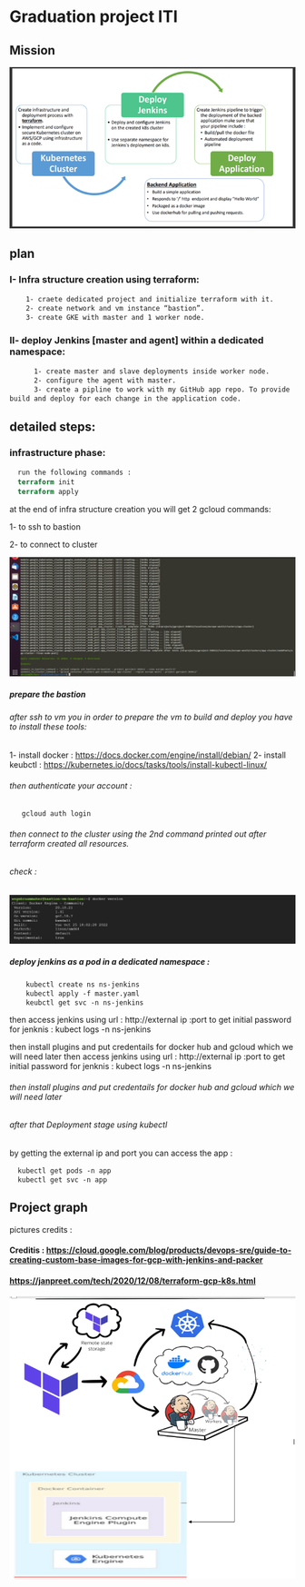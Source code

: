 
# Graduation project ITI




## Mission
![App Screenshot](https://github.com/EbraamMaher/Infra/blob/master/Picture1.png)


## plan

### I- Infra structure creation using terraform:
        1- craete dedicated project and initialize terraform with it.
        2- create network and vm instance “bastion”.
        3- create GKE with master and 1 worker node.

### II- deploy Jenkins [master and agent] within a dedicated namespace:
	      1- create master and slave deployments inside worker node.
 	      2- configure the agent with master.
	      3- create a pipline to work with my GitHub app repo. To provide build and deploy for each change in the application code.



## detailed steps: 

### infrastructure phase:

```terraform
  run the following commands :
  terraform init
  terraform apply
```
at the end of infra structure creation you will get 2 gcloud commands:

1- to ssh to bastion

2- to connect to cluster 

![App Screenshot](https://github.com/EbraamMaher/Infra/blob/master/pictures/3.png)


##### prepare the bastion

###### after ssh to vm you in order to prepare the vm to build and deploy you have to install these tools:

1- install docker  : https://docs.docker.com/engine/install/debian/
2- install keubctl : https://kubernetes.io/docs/tasks/tools/install-kubectl-linux/

###### then authenticate your account : 
```gcloud
   gcloud auth login
```

###### then connect to the cluster using the *2nd command printed out* after terraform created all resources.


###### check :
![App Screenshot](https://github.com/EbraamMaher/Infra/blob/master/pictures/4.png)


##### deploy jenkins as a pod in a dedicated namespace : 


```kubectl
	kubectl create ns ns-jenkins
	kubectl apply -f master.yaml  
	keubctl get svc -n ns-jenkins
```

then access jenkins using url : http://external ip :port
to get initial password for jenknis : kubect logs <pod-name> -n ns-jenkins

then install plugins and put credentails for docker hub and gcloud which we will need later
then access jenkins using url : http://external ip :port
to get initial password for jenknis : kubect logs <pod-name> -n ns-jenkins

###### then install plugins and put credentails for docker hub and gcloud which we will need later 

	


###### after that Deployment stage using kubectl

by getting the external ip and port you can access the app :

```kuebctl 
  kubectl get pods -n app
  kubectl get svc -n app
```
	
	
	
## Project graph

pictures credits :
#### Creditis : https://cloud.google.com/blog/products/devops-sre/guide-to-creating-custom-base-images-for-gcp-with-jenkins-and-packer
   #### https://janpreet.com/tech/2020/12/08/terraform-gcp-k8s.html

![App Screenshot](https://github.com/EbraamMaher/Infra/blob/master/Screenshot%20(1483).png)

